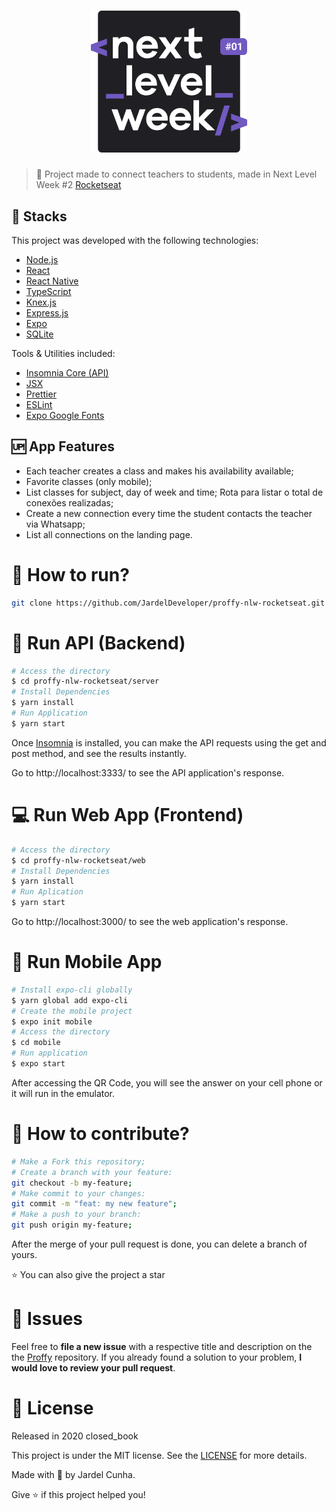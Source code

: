 <h1 align="center">
    <img alt="NextLevelWeek" title="#NextLevelWeek" src=".github/logo.svg" width="250px" />
</h1>

> :rocket: Project made to connect teachers to students, made in Next Level Week #2 [Rocketseat](https://rocketseat.com.br/)

## 🚀 Stacks
This project was developed with the following technologies:

- [Node.js](https://nodejs.org/en/)
- [React](https://reactjs.org)
- [React Native](https://reactnative.dev/) 
- [TypeScript](https://www.typescriptlang.org/docs)
- [Knex.js](http://knexjs.org/)
- [Express.js](https://expressjs.com/pt-br/guide/routing.html)
- [Expo](https://expo.io/)
- [SQLite](https://www.sqlite.org/docs.html)

Tools & Utilities included:

- [Insomnia Core (API)](https://support.insomnia.rest/)
- [JSX](https://jsx.github.io/doc.html)
- [Prettier](https://prettier.io/docs/en/index.html)
- [ESLint](https://eslint.org/docs/user-guide/getting-started)
- [Expo Google Fonts](https://github.com/expo/google-fonts)

## :up: App Features
- Each teacher creates a class and makes his availability available;
- Favorite classes (only mobile);
- List classes for subject, day of week and time; 
 Rota para listar o total de conexões realizadas;
- Create a new connection every time the student contacts the teacher via Whatsapp;
- List all connections on the landing page.

# :construction_worker: How to run?
```bash
git clone https://github.com/JardelDeveloper/proffy-nlw-rocketseat.git
```

# :incoming_envelope: Run API (Backend)
```bash
# Access the directory
$ cd proffy-nlw-rocketseat/server
# Install Dependencies
$ yarn install
# Run Apṕlication
$ yarn start
```
Once [Insomnia](https://insomnia.rest/download/core/?&ref=https%3A%2F%2Fwww.google.com%2F) is installed, you can make the API requests using the get and post method, and see the results instantly.

Go to http://localhost:3333/ to see the API application's response.

# :computer: Run Web App (Frontend)
```bash
# Access the directory 
$ cd proffy-nlw-rocketseat/web
# Install Dependencies
$ yarn install
# Run Aplication
$ yarn start
```
Go to http://localhost:3000/ to see the web application's response.

# :iphone: Run Mobile App
```bash
# Install expo-cli globally
$ yarn global add expo-cli 
# Create the mobile project
$ expo init mobile
# Access the directory
$ cd mobile
# Run application
$ expo start
```
After accessing the QR Code, you will see the answer on your cell phone or it will run in the emulator.

# 🤔 How to contribute?
```bash
# Make a Fork this repository;
# Create a branch with your feature: 
git checkout -b my-feature;
# Make commit to your changes: 
git commit -m "feat: my new feature";
# Make a push to your branch: 
git push origin my-feature;
```
After the merge of your pull request is done, you can delete a branch of yours.

:star: You can also give the project a star

# :wrench: Issues
Feel free to **file a new issue** with a respective title and description on the the [Proffy](https://github.com/JardelDeveloper/proffy-nlw-rocketseat/issues) repository. If you already found a solution to your problem, **I would love to review your pull request**.


# :memo: License
Released in 2020 closed_book

This project is under the MIT license. See the [LICENSE](LICENSE.md) for more details.

Made with :green_heart: by Jardel Cunha.

Give :star: if this project helped you!